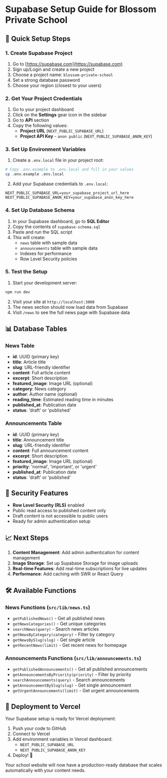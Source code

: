 # Supabase Setup Guide for Blossom Private School

## 🚀 Quick Setup Steps

### 1. Create Supabase Project
1. Go to [https://supabase.com](https://supabase.com)
2. Sign up/Login and create a new project
3. Choose a project name: `blossom-private-school`
4. Set a strong database password
5. Choose your region (closest to your users)

### 2. Get Your Project Credentials
1. Go to your project dashboard
2. Click on the **Settings** gear icon in the sidebar
3. Go to **API** section
4. Copy the following values:
   - **Project URL** (`NEXT_PUBLIC_SUPABASE_URL`)
   - **Project API Key** - `anon public` (`NEXT_PUBLIC_SUPABASE_ANON_KEY`)

### 3. Set Up Environment Variables
1. Create a `.env.local` file in your project root:
```bash
# Copy .env.example to .env.local and fill in your values
cp .env.example .env.local
```

2. Add your Supabase credentials to `.env.local`:
```env
NEXT_PUBLIC_SUPABASE_URL=your_supabase_project_url_here
NEXT_PUBLIC_SUPABASE_ANON_KEY=your_supabase_anon_key_here
```

### 4. Set Up Database Schema
1. In your Supabase dashboard, go to **SQL Editor**
2. Copy the contents of `supabase-schema.sql`
3. Paste and run the SQL script
4. This will create:
   - `news` table with sample data
   - `announcements` table with sample data
   - Indexes for performance
   - Row Level Security policies

### 5. Test the Setup
1. Start your development server:
```bash
npm run dev
```

2. Visit your site at `http://localhost:3000`
3. The news section should now load data from Supabase
4. Visit `/news` to see the full news page with Supabase data

## 📊 Database Tables

### News Table
- **id**: UUID (primary key)
- **title**: Article title
- **slug**: URL-friendly identifier
- **content**: Full article content
- **excerpt**: Short description
- **featured_image**: Image URL (optional)
- **category**: News category
- **author**: Author name (optional)
- **reading_time**: Estimated reading time in minutes
- **published_at**: Publication date
- **status**: 'draft' or 'published'

### Announcements Table
- **id**: UUID (primary key)
- **title**: Announcement title
- **slug**: URL-friendly identifier
- **content**: Full announcement content
- **excerpt**: Short description
- **featured_image**: Image URL (optional)
- **priority**: 'normal', 'important', or 'urgent'
- **published_at**: Publication date
- **status**: 'draft' or 'published'

## 🔐 Security Features

- **Row Level Security (RLS)** enabled
- Public read access to published content only
- Draft content is not accessible to public users
- Ready for admin authentication setup

## 📈 Next Steps

1. **Content Management**: Add admin authentication for content management
2. **Image Storage**: Set up Supabase Storage for image uploads
3. **Real-time Features**: Add real-time subscriptions for live updates
4. **Performance**: Add caching with SWR or React Query

## 🛠️ Available Functions

### News Functions (`src/lib/news.ts`)
- `getPublishedNews()` - Get all published news
- `getNewsCategories()` - Get unique categories
- `searchNews(query)` - Search news articles
- `getNewsByCategory(category)` - Filter by category
- `getNewsBySlug(slug)` - Get single article
- `getRecentNews(limit)` - Get recent news for homepage

### Announcements Functions (`src/lib/announcements.ts`)
- `getPublishedAnnouncements()` - Get all published announcements
- `getAnnouncementsByPriority(priority)` - Filter by priority
- `searchAnnouncements(query)` - Search announcements
- `getAnnouncementBySlug(slug)` - Get single announcement
- `getUrgentAnnouncements(limit)` - Get urgent announcements

## 🚀 Deployment to Vercel

Your Supabase setup is ready for Vercel deployment:

1. Push your code to GitHub
2. Connect to Vercel
3. Add environment variables in Vercel dashboard:
   - `NEXT_PUBLIC_SUPABASE_URL`
   - `NEXT_PUBLIC_SUPABASE_ANON_KEY`
4. Deploy! 🎉

Your school website will now have a production-ready database that scales automatically with your content needs.